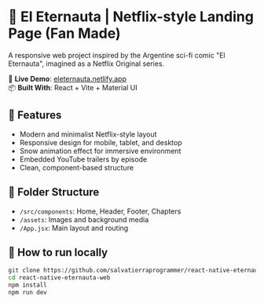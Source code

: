 # 🌌 El Eternauta | Netflix-style Landing Page (Fan Made)

A responsive web project inspired by the Argentine sci-fi comic "El Eternauta", imagined as a Netflix Original series.

🚀 **Live Demo**: [eleternauta.netlify.app](https://eleternauta.netlify.app/)  
📦 **Built With**: React + Vite + Material UI

## 🎨 Features
- Modern and minimalist Netflix-style layout
- Responsive design for mobile, tablet, and desktop
- Snow animation effect for immersive environment
- Embedded YouTube trailers by episode
- Clean, component-based structure

## 📁 Folder Structure
- `/src/components`: Home, Header, Footer, Chapters
- `/assets`: Images and background media
- `/App.jsx`: Main layout and routing

## 🔧 How to run locally
```bash
git clone https://github.com/salvatierraprogrammer/react-native-eternauta-web.git
cd react-native-eternauta-web
npm install
npm run dev
